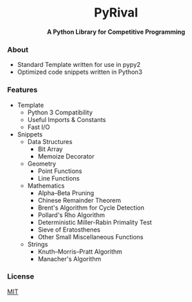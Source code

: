 <h1 align="center">PyRival</h1>

<div align="center">
  <strong>A Python Library for Competitive Programming</strong>
</div>

### About
- Standard Template written for use in pypy2
- Optimized code snippets written in Python3

### Features
- Template
  - Python 3 Compatibility
  - Useful Imports & Constants
  - Fast I/O
- Snippets
  - Data Structures
    - Bit Array
    - Memoize Decorator
  - Geometry
    - Point Functions
    - Line Functions
  - Mathematics
    - Alpha–Beta Pruning
    - Chinese Remainder Theorem
    - Brent's Algorithm for Cycle Detection
    - Pollard's Rho Algorithm
    - Deterministic Miller-Rabin Primality Test
    - Sieve of Eratosthenes
    - Other Small Miscellaneous Functions
  - Strings
    - Knuth–Morris–Pratt Algorithm
    - Manacher's Algorithm

### License
[MIT](LICENSE)

